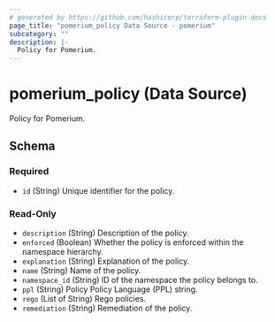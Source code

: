 ```yaml
---
# generated by https://github.com/hashicorp/terraform-plugin-docs
page_title: "pomerium_policy Data Source - pomerium"
subcategory: ""
description: |-
  Policy for Pomerium.
---
```


# pomerium_policy (Data Source)

Policy for Pomerium.



<!-- schema generated by tfplugindocs -->
## Schema

### Required

- `id` (String) Unique identifier for the policy.

### Read-Only

- `description` (String) Description of the policy.
- `enforced` (Boolean) Whether the policy is enforced within the namespace hierarchy.
- `explanation` (String) Explanation of the policy.
- `name` (String) Name of the policy.
- `namespace_id` (String) ID of the namespace the policy belongs to.
- `ppl` (String) Policy Policy Language (PPL) string.
- `rego` (List of String) Rego policies.
- `remediation` (String) Remediation of the policy.
